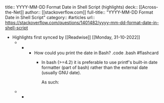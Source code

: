 title:: YYYY-MM-DD Format Date in Shell Script (highlights)
deck:: [[Across-the-Net]]
author:: [[stackoverflow.com]]
full-title:: "YYYY-MM-DD Format Date in Shell Script"
category:: #articles
url:: https://stackoverflow.com/questions/1401482/yyyy-mm-dd-format-date-in-shell-script

- Highlights first synced by [[Readwise]] [[Monday, 31-10-2022]]
	- -
		- How could you print the date in Bash? .code .bash #flashcard
			- In bash (>=4.2) it is preferable to use printf's built-in date formatter (part of bash) rather than the external date (usually GNU date).
			  
			  As such:
	- -